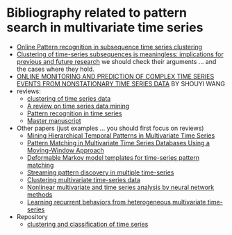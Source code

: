 # Bibliography related to pattern search in multivariate time series
+ [Online Pattern recognition in subsequence time series clustering](http://eprints.um.edu.my/12985/1/Online_Pattern_recognition.pdf) 
+ [Clustering of time-series subsequences is meaningless: implications for previous and future research](http://link.springer.com/article/10.1007/s10115-004-0172-7) we should check their arguments ... and the cases where they hold.
+ [ONLINE MONITORING AND PREDICTION OF COMPLEX TIME SERIES EVENTS FROM NONSTATIONARY TIME SERIES DATA](https://www.google.fr/url?sa=t&rct=j&q=&esrc=s&source=web&cd=8&cad=rja&uact=8&ved=0ahUKEwi9i6KGsbTQAhVGWRQKHTWTCc0QFghkMAc&url=https%3A%2F%2Frucore.libraries.rutgers.edu%2Frutgers-lib%2F39061%2Fpdf%2F1%2F&usg=AFQjCNEML7jXJpZpJTginL1YeUmcUzN9jA&sig2=lU-O3g2IeUtryOqHIcx-3A)
BY SHOUYI WANG
+ reviews:
	+ [clustering of time series data](http://www.sciencedirect.com/science/article/pii/S0031320305001305)
	+ [A review on time series data mining](http://www.sciencedirect.com/science/article/pii/S0952197610001727)
	+ [Pattern recognition in time series](https://pdfs.semanticscholar.org/2f5a/4b8b158117928e9eee7ac6ce7da291ec9bd2.pdf)
	+ [Master manuscript](http://edoc.hu-berlin.de/master/kleist-caroline-2015-03-25/PDF/kleist.pdf)
+ Other papers (just examples ... you should first focus on reviews)
	+ [Mining Hierarchical Temporal Patterns in Multivariate Time Series](https://www.uni-marburg.de/fb12/arbeitsgruppen/datenbionik/pdf/pubs/2004/moerchen04mining)
	+ [Pattern Matching in Multivariate Time Series Databases Using a Moving-Window Approach](http://pubs.acs.org/doi/abs/10.1021/ie010517z)
	+ [Deformable Markov model templates for time-series pattern matching](http://dl.acm.org/citation.cfm?id=347109)
	+ [Streaming pattern discovery in multiple time-series](http://dl.acm.org/citation.cfm?id=1083674)
	+ [Clustering multivariate time-series data](http://onlinelibrary.wiley.com/doi/10.1002/cem.945/full)
	+ [Nonlinear multivariate and time series analysis by neural network methods](http://onlinelibrary.wiley.com/doi/10.1029/2002RG000112/full)
	+ [Learning recurrent behaviors from heterogeneous multivariate time-series](http://www.sciencedirect.com/science/article/pii/S0933365706001023)
+ Repository
	+ [clustering and classification of time series](https://github.com/alexminnaar/time-series-classification-and-clustering/blob/master/spatio-time%20cluster.py)